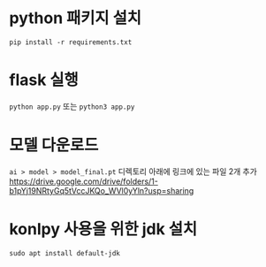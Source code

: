 # python 패키지 설치

`pip install -r requirements.txt`

# flask 실행

`python app.py` 또는 `python3 app.py`

# 모델 다운로드

`ai > model > model_final.pt` 디렉토리 아래에 링크에 있는 파일 2개 추가
https://drive.google.com/drive/folders/1-b1pYj19NRtyGq5tVccJKQo_WVl0yYln?usp=sharing

# konlpy 사용을 위한 jdk 설치

`sudo apt install default-jdk`
